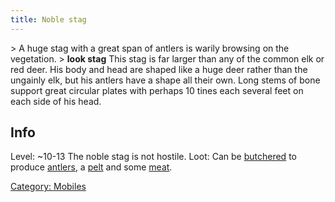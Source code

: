 ```yaml
---
title: Noble stag
---
```


\> A huge stag with a great span of antlers is warily browsing on the
vegetation.
\> **look stag**
This stag is far larger than any of the common elk or red deer. His body
and
head are shaped like a huge deer rather than the ungainly elk, but his
antlers have a shape all their own. Long stems of bone support great
circular plates with perhaps 10 tines each several feet on each side of
his
head.

## Info

Level: ~10-13
The noble stag is not hostile.
Loot: Can be [butchered](butcher "wikilink") to produce
[antlers](a_pair_of_antlers "wikilink"), a
[pelt](a_fine_pelt "wikilink") and some [meat](meat "wikilink").

[Category: Mobiles](Category:_Mobiles "wikilink")